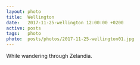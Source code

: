 ```yaml
---
layout: photo
title:  Wellington
date:   2017-11-25-wellington 12:00:00 +0200
active: posts
tags:   photo
photo:  posts/photos/2017-11-25-wellington01.jpg
---
```


While wandering through Zelandia.
